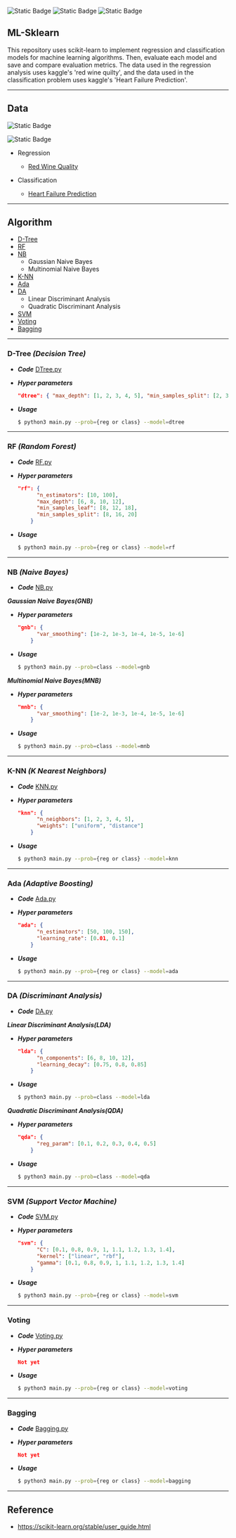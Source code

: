 ![Static Badge](https://img.shields.io/badge/python3-3.11.5-%233776AB?style=plastic&logo=python&logoColor=white)
![Static Badge](https://img.shields.io/badge/sklearn-1.3.2-%23F7931E?style=plastic&logo=scikitlearn&logoColor=white)
![Static Badge](https://img.shields.io/badge/pandas-2.1.2-%23150458?style=plastic&logo=scikitlearn&logoColor=white)

## ML-Sklearn

This repository uses scikit-learn to implement regression and classification models for machine learning algorithms. Then, evaluate each model and save and compare evaluation metrics. The data used in the regression analysis uses kaggle's 'red wine quilty', and the data used in the classification problem uses kaggle's 'Heart Failure Prediction'.

<hr>

## Data

![Static Badge](https://img.shields.io/badge/kaggle-Red%20Wine%20Quality-%2320BEFF?style=social&logoColor=white&labelColor=%2320BEFF)

![Static Badge](https://img.shields.io/badge/kaggle-Heart%20Failure%20Prediction-%2320BEFF?style=social&logoColor=white&labelColor=%2320BEFF)

- Regression

  - [Red Wine Quality](https://www.kaggle.com/datasets/uciml/red-wine-quality-cortez-et-al-2009)

- Classification

  - [Heart Failure Prediction](https://www.kaggle.com/datasets/fedesoriano/heart-failure-prediction)

<hr>

## Algorithm

- [D-Tree](#dtree)
- [RF](#rf)
- [NB](#nb)
  - Gaussian Naive Bayes
  - Multinomial Naive Bayes
- [K-NN](#knn)
- [Ada](#ada)
- [DA](#da)
  - Linear Discriminant Analysis
  - Quadratic Discriminant Analysis
- [SVM](#svm)
- [Voting](#voting)
- [Bagging](#bagging)

<hr>

<a name='dtree'></a>

### D-Tree **_(Decision Tree)_**

- **_Code_** [DTree.py](https://github.com/seunggihong/ML-Sklearn/blob/main/Algorithm/DTree.py)

- **_Hyper parameters_**
  ```json
  "dtree": { "max_depth": [1, 2, 3, 4, 5], "min_samples_split": [2, 3] }
  ```
- **_Usage_**
  ```bash
  $ python3 main.py --prob={reg or class} --model=dtree
  ```

<hr>
<a name='rf'></a>

### RF **_(Random Forest)_**

- **_Code_** [RF.py](https://github.com/seunggihong/ML-Sklearn/blob/main/Algorithm/RF.py)

- **_Hyper parameters_**
  ```json
  "rf": {
        "n_estimators": [10, 100],
        "max_depth": [6, 8, 10, 12],
        "min_samples_leaf": [8, 12, 18],
        "min_samples_split": [8, 16, 20]
      }
  ```
- **_Usage_**
  ```bash
  $ python3 main.py --prob={reg or class} --model=rf
  ```

<hr>

<a name='nb'></a>

### NB **_(Naive Bayes)_**

- **_Code_** [NB.py](https://github.com/seunggihong/ML-Sklearn/blob/main/Algorithm/NB.py)

**_Gaussian Naive Bayes(GNB)_**

- **_Hyper parameters_**
  ```json
  "gnb": {
        "var_smoothing": [1e-2, 1e-3, 1e-4, 1e-5, 1e-6]
      }
  ```
- **_Usage_**
  ```bash
  $ python3 main.py --prob=class --model=gnb
  ```

**_Multinomial Naive Bayes(MNB)_**

- **_Hyper parameters_**
  ```json
  "mnb": {
        "var_smoothing": [1e-2, 1e-3, 1e-4, 1e-5, 1e-6]
      }
  ```
- **_Usage_**
  ```bash
  $ python3 main.py --prob=class --model=mnb
  ```

<hr>

<a name='knn'></a>

### K-NN **_(K Nearest Neighbors)_**

- **_Code_** [KNN.py](https://github.com/seunggihong/ML-Sklearn/blob/main/Algorithm/KNN.py)

- **_Hyper parameters_**
  ```json
  "knn": {
        "n_neighbors": [1, 2, 3, 4, 5],
        "weights": ["uniform", "distance"]
      }
  ```
- **_Usage_**
  ```bash
  $ python3 main.py --prob={reg or class} --model=knn
  ```

<hr>

<a name='ada'></a>

### Ada **_(Adaptive Boosting)_**

- **_Code_** [Ada.py](https://github.com/seunggihong/ML-Sklearn/blob/main/Algorithm/Ada.py)

- **_Hyper parameters_**
  ```json
  "ada": {
        "n_estimators": [50, 100, 150],
        "learning_rate": [0.01, 0.1]
      }
  ```
- **_Usage_**
  ```bash
  $ python3 main.py --prob={reg or class} --model=ada
  ```

<hr>

<a name='da'></a>

### DA **_(Discriminant Analysis)_**

- **_Code_** [DA.py](https://github.com/seunggihong/ML-Sklearn/blob/main/Algorithm/DA.py)

**_Linear Discriminant Analysis(LDA)_**

- **_Hyper parameters_**
  ```json
  "lda": {
        "n_components": [6, 8, 10, 12],
        "learning_decay": [0.75, 0.8, 0.85]
      }
  ```
- **_Usage_**
  ```bash
  $ python3 main.py --prob=class --model=lda
  ```

**_Quadratic Discriminant Analysis(QDA)_**

- **_Hyper parameters_**
  ```json
  "qda": {
        "reg_param": [0.1, 0.2, 0.3, 0.4, 0.5]
      }
  ```
- **_Usage_**
  ```bash
  $ python3 main.py --prob=class --model=qda
  ```

<hr>

<a name='svm'></a>

### SVM **_(Support Vector Machine)_**

- **_Code_** [SVM.py](https://github.com/seunggihong/ML-Sklearn/blob/main/Algorithm/SVM.py)

- **_Hyper parameters_**
  ```json
  "svm": {
        "C": [0.1, 0.8, 0.9, 1, 1.1, 1.2, 1.3, 1.4],
        "kernel": ["linear", "rbf"],
        "gamma": [0.1, 0.8, 0.9, 1, 1.1, 1.2, 1.3, 1.4]
      }
  ```
- **_Usage_**
  ```bash
  $ python3 main.py --prob={reg or class} --model=svm
  ```

<hr>

<a name='voting'></a>

### Voting

- **_Code_** [Voting.py](https://github.com/seunggihong/ML-Sklearn/blob/main/Algorithm/Voting.py)

- **_Hyper parameters_**
  ```json
  Not yet
  ```
- **_Usage_**
  ```bash
  $ python3 main.py --prob={reg or class} --model=voting
  ```

<hr>

<a name='bagging'></a>

### Bagging

- **_Code_** [Bagging.py](https://github.com/seunggihong/ML-Sklearn/blob/main/Algorithm/Bagging.py)

- **_Hyper parameters_**
  ```json
  Not yet
  ```
- **_Usage_**
  ```bash
  $ python3 main.py --prob={reg or class} --model=bagging
  ```

<hr>

## Reference

- https://scikit-learn.org/stable/user_guide.html
